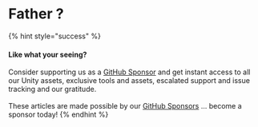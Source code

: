 # Father ?

{% hint style="success" %}
#### Like what your seeing?

Consider supporting us as a [GitHub Sponsor](../../../../../../company/become-a-sponsor.md) and get instant access to all our Unity assets, exclusive tools and assets, escalated support and issue tracking and our gratitude.\
\
These articles are made possible by our [GitHub Sponsors](https://github.com/sponsors/heathen-engineering) ... become a sponsor today!
{% endhint %}
